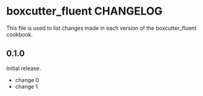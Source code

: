 # boxcutter_fluent CHANGELOG

This file is used to list changes made in each version of the boxcutter_fluent cookbook.

## 0.1.0

Initial release.

- change 0
- change 1
